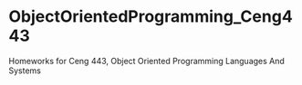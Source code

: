 # ObjectOrientedProgramming_Ceng443
Homeworks for Ceng 443, Object Oriented Programming Languages And Systems
